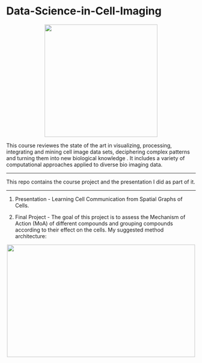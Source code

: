 # Data-Science-in-Cell-Imaging

<p align="center">
<img width=300 height= 300 src="https://user-images.githubusercontent.com/49988048/196919070-9bce612b-e2b1-4f8c-b899-2c99df743610.png">
</p>


This course reviewes the state of the art in visualizing, processing, integrating and
mining cell image data sets, deciphering complex patterns and turning them into new biological knowledge . It includes
a variety of computational approaches applied to diverse bio imaging data.

---

This repo contains the course project and the presentation I did as part of it.

---

1. Presentation - Learning Cell Communication from Spatial Graphs of Cells.

2. Final Project - The goal of this project is to assess the Mechanism of Action (MoA) of different compounds and grouping compounds according to their effect on the cells. My suggested method architecture:

<p align="center">
<img width=500 height=300 src="https://user-images.githubusercontent.com/49988048/196920767-2e8deb2c-ddb5-4423-8af9-cd8d0a96ca55.png">
</p>

